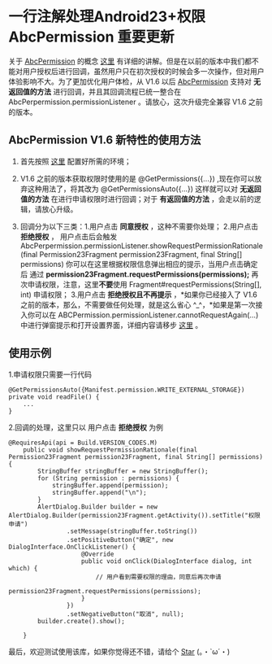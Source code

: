 # 一行注解处理Android23+权限 AbcPermission 重要更新

关于 [AbcPermission](https://github.com/2017398956/AbcPermission "AbcPermission") 的概念 [这里](http://blog.csdn.net/niuzhucedenglu/article/details/78707302 "AbcPermission") 有详细的讲解。但是在以前的版本中我们都不能对用户授权后进行回调，虽然用户只在初次授权的时候会多一次操作，但对用户体验影响不大。为了更加优化用户体检，从 V1.6 以后 [AbcPermission](https://github.com/2017398956/AbcPermission "AbcPermission") 支持对 **无返回值的方法** 进行回调，并且其回调流程已统一整合在  AbcPerpermission.permissionListener 。请放心，这次升级完全兼容 V1.6 之前的版本。

## AbcPermission V1.6 新特性的使用方法

1. 首先按照 [这里](http://blog.csdn.net/niuzhucedenglu/article/details/78707302 "AbcPermission") 配置好所需的环境；

2. V1.6 之前的版本获取权限时使用的是 @GetPermissions({...}) ,现在你可以放弃这种用法了，将其改为  @GetPermissionsAuto({...}) 这样就可以对 **无返回值的方法** 在进行申请权限时进行回调；对于 **有返回值的方法** ，会走以前的逻辑，请放心升级。
3. 回调分为以下三类：1.用户点击 **同意授权** ，这种不需要你处理；      2.用户点击 **拒绝授权** ， 用户点击后会触发 AbcPerpermission.permissionListener.showRequestPermissionRationale(final Permission23Fragment permission23Fragment, final String[] permissions) 你可以在这里根据权限信息弹出相应的提示，当用户点击确定后 通过 **permission23Fragment.requestPermissions(permissions);** 再次申请权限，注意，这里**不要**使用 Fragment#requestPermissions(String[], int) 申请权限；      3.用户点击 **拒绝授权且不再提示** ，*如果你已经接入了 V1.6 之前的版本，那么，不需要做任何处理，就是这么省心 ^_^，*如果是第一次接入你可以在 ABCPermission.permissionListener.cannotRequestAgain(...) 中进行弹窗提示和打开设置界面，详细内容请移步 [这里](http://blog.csdn.net/niuzhucedenglu/article/details/78707302 "AbcPermission") 。

## 使用示例
1.申请权限只需要一行代码
	
	@GetPermissionsAuto({Manifest.permission.WRITE_EXTERNAL_STORAGE})
    private void readFile() {
        ...
    }

2.回调的处理，这里只以 用户点击 **拒绝授权** 为例

	@RequiresApi(api = Build.VERSION_CODES.M)
        public void showRequestPermissionRationale(final Permission23Fragment permission23Fragment, final String[] permissions) {
            StringBuffer stringBuffer = new StringBuffer();
            for (String permission : permissions) {
                stringBuffer.append(permission);
                stringBuffer.append("\n");
            }
            AlertDialog.Builder builder = new AlertDialog.Builder(permission23Fragment.getActivity()).setTitle("权限申请")
                    .setMessage(stringBuffer.toString())
                    .setPositiveButton("确定", new DialogInterface.OnClickListener() {
                        @Override
                        public void onClick(DialogInterface dialog, int which) {
							// 用户看到需要权限的理由，同意后再次申请
                            permission23Fragment.requestPermissions(permissions);
                        }
                    })
                    .setNegativeButton("取消", null);
            builder.create().show();

        }

最后，欢迎测试使用该库，如果你觉得还不错，请给个 [Star](https://github.com/2017398956/AbcPermission "AbcPermission") (。・`ω´・)